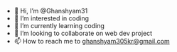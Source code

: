 - 👋 Hi, I’m @Ghanshyam31
- 👀 I’m interested in coding
- 🌱 I’m currently learning coding
- 💞️ I’m looking to collaborate on web dev project
- 📫 How to reach me to ghanshyam305kr@gmail.com

<!---
G07/G07 is a ✨ special ✨ repository because its `README.md` (this file) appears on your GitHub profile.
You can click the Preview link to take a look at your changes.
--->
